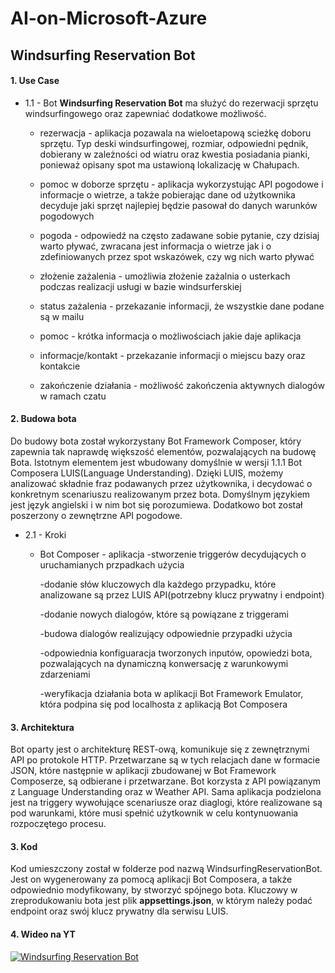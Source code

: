 # AI-on-Microsoft-Azure

## Windsurfing Reservation Bot

#### 1. Use Case
 - 1.1 - Bot **Windsurfing Reservation Bot** ma służyć do rezerwacji sprzętu windsurfingowego oraz zapewniać
 dodatkowe możliwość.
    - rezerwacja - aplikacja pozawala na wieloetapową scieżkę doboru sprzętu. Typ deski windsurfingowej, rozmiar,
    odpowiedni pędnik, dobierany w zależności od wiatru oraz kwestia posiadania pianki, ponieważ opisany spot ma
    ustawioną lokalizację w Chałupach.
    
    - pomoc w doborze sprzętu - aplikacja wykorzystując API pogodowe i informacje o wietrze, a także pobierając dane
    od użytkownika decyduje jaki sprzęt najlepiej będzie pasował do danych warunków pogodowych
    
    - pogoda - odpowiedź na często zadawane sobie pytanie, czy dzisiaj warto pływać, zwracana jest informacja
    o wietrze jak i o zdefiniowanych przez spot wskazówek, czy wg nich warto pływać
    
    - złożenie zażalenia - umożliwia złożenie zażalnia o usterkach podczas realizacji usługi w bazie windsurferskiej
    
    - status zażalenia - przekazanie informacji, że wszystkie dane podane są w mailu
    
    - pomoc - krótka informacja o możliwościach jakie daje aplikacja
    
    - informacje/kontakt - przekazanie informacji o miejscu bazy oraz kontakcie 
    
    - zakończenie działania - możliwość zakończenia aktywnych dialogów w ramach czatu

#### 2. Budowa bota
  Do budowy bota został wykorzystany Bot Framework Composer, który zapewnia tak naprawdę większość
  elementów, pozwalających na budowę Bota. Istotnym elementem jest wbudowany domyślnie w wersji 1.1.1 Bot
  Composera LUIS(Language Understanding). Dzięki LUIS, możemy analizować składnie fraz podawanych przez 
  użytkownika, i decydować o konkretnym scenariuszu realizowanym przez bota. Domyślnym językiem jest język
  angielski i w nim bot się porozumiewa. Dodatkowo bot został poszerzony o zewnętrzne API pogodowe. 
 - 2.1 - Kroki
    - Bot Composer - aplikacja
        -stworzenie triggerów decydujących o uruchamianych przpadkach użycia
        
        -dodanie słów kluczowych dla każdego przypadku, które analizowane są przez LUIS API(potrzebny klucz prywatny i endpoint)
        
        -dodanie nowych dialogów, które są powiązane z triggerami
        
        -budowa dialogów realizujący odpowiednie przypadki użycia
        
        -odpowiednia konfiguaracja tworzonych inputów, opowiedzi bota, pozwalających na dynamiczną konwersację z warunkowymi zdarzeniami
        
        -weryfikacja działania bota w aplikacji Bot Framework Emulator, która podpina się pod localhosta z aplikacją Bot Composera

#### 3. Architektura
 Bot oparty jest o architekturę REST-ową, komunikuje się z zewnętrznymi API po protokole HTTP. Przetwarzane są w tych relacjach dane
 w formacie JSON, które następnie w aplikacji zbudowanej w Bot Framework Composerze, są odbierane i przetwarzane. Bot korzysta z API
 powiązanym z Language Understanding oraz w Weather API. Sama aplikacja podzielona jest na triggery wywołujące scenariusze oraz diaglogi,
 które realizowane są pod warunkami, które musi spełnić użytkownik w celu kontynuowania rozpoczętego procesu.

#### 3. Kod
 Kod umieszczony został w folderze pod nazwą WindsurfingReservationBot. Jest on wygenerowany za pomocą aplikacji Bot Composera,
 a także odpowiednio modyfikowany, by stworzyć spójnego bota. Kluczowy w zreprodukowaniu bota jest plik **appsettings.json**, w którym
 należy podać endpoint oraz swój klucz prywatny dla serwisu LUIS.
 
 #### 4. Wideo na YT
 
 [![Windsurfing Reservation Bot](https://img.youtube.com/vi/YOUTUBE_VIDEO_ID_HERE/0.jpg)](https://www.youtube.com/watch?v=YOUTUBE_VIDEO_ID_HERE)
